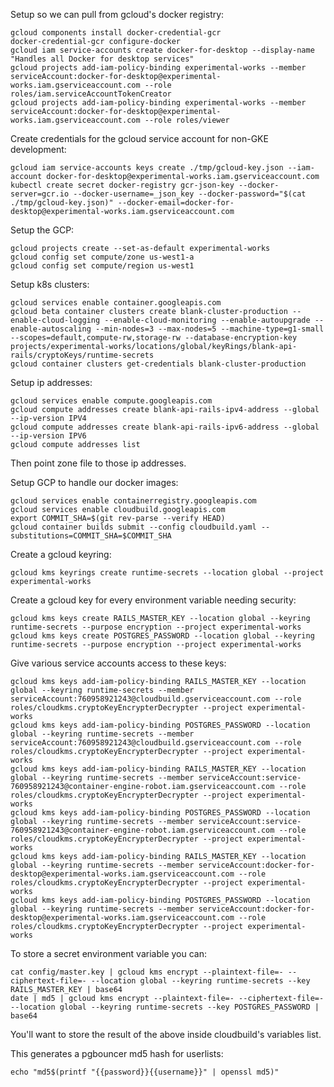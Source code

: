 Setup so we can pull from gcloud's docker registry:

    gcloud components install docker-credential-gcr
    docker-credential-gcr configure-docker
    gcloud iam service-accounts create docker-for-desktop --display-name "Handles all Docker for desktop services"
    gcloud projects add-iam-policy-binding experimental-works --member serviceAccount:docker-for-desktop@experimental-works.iam.gserviceaccount.com --role roles/iam.serviceAccountTokenCreator
    gcloud projects add-iam-policy-binding experimental-works --member serviceAccount:docker-for-desktop@experimental-works.iam.gserviceaccount.com --role roles/viewer

Create credentials for the gcloud service account for non-GKE development:

    gcloud iam service-accounts keys create ./tmp/gcloud-key.json --iam-account docker-for-desktop@experimental-works.iam.gserviceaccount.com
    kubectl create secret docker-registry gcr-json-key --docker-server=gcr.io --docker-username=_json_key --docker-password="$(cat ./tmp/gcloud-key.json)" --docker-email=docker-for-desktop@experimental-works.iam.gserviceaccount.com

Setup the GCP:

    gcloud projects create --set-as-default experimental-works
    gcloud config set compute/zone us-west1-a
    gcloud config set compute/region us-west1

Setup k8s clusters:

    gcloud services enable container.googleapis.com
    gcloud beta container clusters create blank-cluster-production --enable-cloud-logging --enable-cloud-monitoring --enable-autoupgrade --enable-autoscaling --min-nodes=3 --max-nodes=5 --machine-type=g1-small --scopes=default,compute-rw,storage-rw --database-encryption-key projects/experimental-works/locations/global/keyRings/blank-api-rails/cryptoKeys/runtime-secrets
    gcloud container clusters get-credentials blank-cluster-production

Setup ip addresses:

    gcloud services enable compute.googleapis.com
    gcloud compute addresses create blank-api-rails-ipv4-address --global --ip-version IPV4
    gcloud compute addresses create blank-api-rails-ipv6-address --global --ip-version IPV6
    gcloud compute addresses list

Then point zone file to those ip addresses.

Setup GCP to handle our docker images:

    gcloud services enable containerregistry.googleapis.com
    gcloud services enable cloudbuild.googleapis.com
    export COMMIT_SHA=$(git rev-parse --verify HEAD)
    gcloud container builds submit --config cloudbuild.yaml --substitutions=COMMIT_SHA=$COMMIT_SHA

Create a gcloud keyring:

    gcloud kms keyrings create runtime-secrets --location global --project experimental-works

Create a gcloud key for every environment variable needing security:

    gcloud kms keys create RAILS_MASTER_KEY --location global --keyring runtime-secrets --purpose encryption --project experimental-works
    gcloud kms keys create POSTGRES_PASSWORD --location global --keyring runtime-secrets --purpose encryption --project experimental-works

Give various service accounts access to these keys:

    gcloud kms keys add-iam-policy-binding RAILS_MASTER_KEY --location global --keyring runtime-secrets --member serviceAccount:760958921243@cloudbuild.gserviceaccount.com --role roles/cloudkms.cryptoKeyEncrypterDecrypter --project experimental-works
    gcloud kms keys add-iam-policy-binding POSTGRES_PASSWORD --location global --keyring runtime-secrets --member serviceAccount:760958921243@cloudbuild.gserviceaccount.com --role roles/cloudkms.cryptoKeyEncrypterDecrypter --project experimental-works
    gcloud kms keys add-iam-policy-binding RAILS_MASTER_KEY --location global --keyring runtime-secrets --member serviceAccount:service-760958921243@container-engine-robot.iam.gserviceaccount.com --role roles/cloudkms.cryptoKeyEncrypterDecrypter --project experimental-works
    gcloud kms keys add-iam-policy-binding POSTGRES_PASSWORD --location global --keyring runtime-secrets --member serviceAccount:service-760958921243@container-engine-robot.iam.gserviceaccount.com --role roles/cloudkms.cryptoKeyEncrypterDecrypter --project experimental-works
    gcloud kms keys add-iam-policy-binding RAILS_MASTER_KEY --location global --keyring runtime-secrets --member serviceAccount:docker-for-desktop@experimental-works.iam.gserviceaccount.com --role roles/cloudkms.cryptoKeyEncrypterDecrypter --project experimental-works
    gcloud kms keys add-iam-policy-binding POSTGRES_PASSWORD --location global --keyring runtime-secrets --member serviceAccount:docker-for-desktop@experimental-works.iam.gserviceaccount.com --role roles/cloudkms.cryptoKeyEncrypterDecrypter --project experimental-works

To store a secret environment variable you can:

    cat config/master.key | gcloud kms encrypt --plaintext-file=- --ciphertext-file=- --location global --keyring runtime-secrets --key RAILS_MASTER_KEY | base64
    date | md5 | gcloud kms encrypt --plaintext-file=- --ciphertext-file=- --location global --keyring runtime-secrets --key POSTGRES_PASSWORD | base64

You'll want to store the result of the above inside cloudbuild's variables list.

This generates a pgbouncer md5 hash for userlists:

    echo "md5$(printf "{{password}}{{username}}" | openssl md5)"
